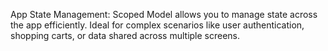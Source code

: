 App State Management:
Scoped Model allows you to manage state across the app efficiently.
Ideal for complex scenarios like user authentication, shopping carts, or data shared across multiple screens.
